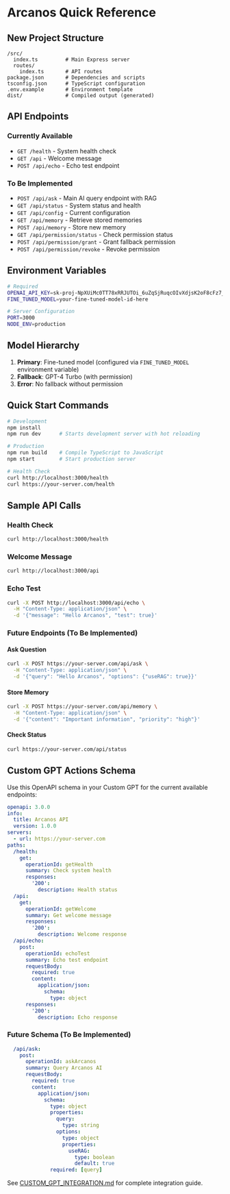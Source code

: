 # Arcanos Quick Reference

## New Project Structure

```
/src/
  index.ts         # Main Express server
  routes/
    index.ts       # API routes
package.json       # Dependencies and scripts  
tsconfig.json      # TypeScript configuration
.env.example       # Environment template
dist/              # Compiled output (generated)
```

## API Endpoints

### Currently Available
- `GET /health` - System health check
- `GET /api` - Welcome message  
- `POST /api/echo` - Echo test endpoint

### To Be Implemented
- `POST /api/ask` - Main AI query endpoint with RAG
- `GET /api/status` - System status and health
- `GET /api/config` - Current configuration
- `GET /api/memory` - Retrieve stored memories
- `POST /api/memory` - Store new memory
- `GET /api/permission/status` - Check permission status
- `POST /api/permission/grant` - Grant fallback permission
- `POST /api/permission/revoke` - Revoke permission

## Environment Variables

```bash
# Required
OPENAI_API_KEY=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
FINE_TUNED_MODEL=your-fine-tuned-model-id-here

# Server Configuration
PORT=3000
NODE_ENV=production
```

## Model Hierarchy

1. **Primary**: Fine-tuned model (configured via `FINE_TUNED_MODEL` environment variable)
2. **Fallback**: GPT-4 Turbo (with permission)
3. **Error**: No fallback without permission

## Quick Start Commands

```bash
# Development
npm install
npm run dev      # Starts development server with hot reloading

# Production
npm run build    # Compile TypeScript to JavaScript
npm start        # Start production server

# Health Check
curl http://localhost:3000/health
curl https://your-server.com/health
```

## Sample API Calls

### Health Check
```bash
curl http://localhost:3000/health
```

### Welcome Message
```bash
curl http://localhost:3000/api
```

### Echo Test
```bash
curl -X POST http://localhost:3000/api/echo \
  -H "Content-Type: application/json" \
  -d '{"message": "Hello Arcanos", "test": true}'
```

### Future Endpoints (To Be Implemented)

#### Ask Question
```bash
curl -X POST https://your-server.com/api/ask \
  -H "Content-Type: application/json" \
  -d '{"query": "Hello Arcanos", "options": {"useRAG": true}}'
```

#### Store Memory
```bash
curl -X POST https://your-server.com/api/memory \
  -H "Content-Type: application/json" \
  -d '{"content": "Important information", "priority": "high"}'
```

#### Check Status
```bash
curl https://your-server.com/api/status
```

## Custom GPT Actions Schema

Use this OpenAPI schema in your Custom GPT for the current available endpoints:

```yaml
openapi: 3.0.0
info:
  title: Arcanos API
  version: 1.0.0
servers:
  - url: https://your-server.com
paths:
  /health:
    get:
      operationId: getHealth
      summary: Check system health
      responses:
        '200':
          description: Health status
  /api:
    get:
      operationId: getWelcome
      summary: Get welcome message
      responses:
        '200':
          description: Welcome response
  /api/echo:
    post:
      operationId: echoTest
      summary: Echo test endpoint
      requestBody:
        required: true
        content:
          application/json:
            schema:
              type: object
      responses:
        '200':
          description: Echo response
```

### Future Schema (To Be Implemented)

```yaml
  /api/ask:
    post:
      operationId: askArcanos
      summary: Query Arcanos AI
      requestBody:
        required: true
        content:
          application/json:
            schema:
              type: object
              properties:
                query:
                  type: string
                options:
                  type: object
                  properties:
                    useRAG:
                      type: boolean
                      default: true
              required: [query]
```

See [CUSTOM_GPT_INTEGRATION.md](./CUSTOM_GPT_INTEGRATION.md) for complete integration guide.